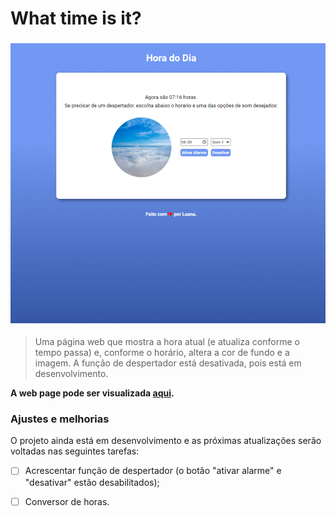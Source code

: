 # What time is it?

<img src="gif-webpage.gif" alt="três imagens mostrando as alterações de cor de fundo e imagem conforme a hora mostrada.">

> Uma página web que mostra a hora atual (e atualiza conforme o tempo passa) e, conforme o horário, altera a cor de fundo e a imagem. A função de despertador está desativada, pois está em desenvolvimento.

<b>A web page pode ser visualizada [aqui](https://whatimeisit.netlify.app/).</b>



### Ajustes e melhorias

O projeto ainda está em desenvolvimento e as próximas atualizações serão voltadas nas seguintes tarefas:

- [ ] Acrescentar função de despertador (o botão "ativar alarme" e "desativar" estão desabilitados);

- [ ] Conversor de horas.

  


